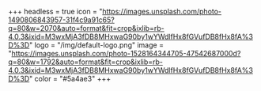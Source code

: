 +++
headless = true
icon = "https://images.unsplash.com/photo-1490806843957-31f4c9a91c65?q=80&w=2070&auto=format&fit=crop&ixlib=rb-4.0.3&ixid=M3wxMjA3fDB8MHxwaG90by1wYWdlfHx8fGVufDB8fHx8fA%3D%3D"
logo = "/img/default-logo.png"
image = "https://images.unsplash.com/photo-1528164344705-47542687000d?q=80&w=1792&auto=format&fit=crop&ixlib=rb-4.0.3&ixid=M3wxMjA3fDB8MHxwaG90by1wYWdlfHx8fGVufDB8fHx8fA%3D%3D"
color = "#5a4ae3"
+++
